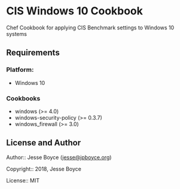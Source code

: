 # CIS Windows 10 Cookbook

Chef Cookbook for applying CIS Benchmark settings to Windows 10 systems

## Requirements

### Platform:
* Windows 10

### Cookbooks
* windows (>= 4.0)
* windows-security-policy (>= 0.3.7)
* windows_firewall (>= 3.0)

## License and Author
Author:: Jesse Boyce (<jesse@jpboyce.org>)

Copyright:: 2018, Jesse Boyce

License:: MIT
